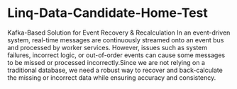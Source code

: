 # Linq-Data-Candidate-Home-Test
Kafka-Based Solution for Event Recovery & Recalculation
In an event-driven system, real-time messages are continuously streamed onto an event bus and processed by worker services. However, issues such as system failures, incorrect logic, or out-of-order events can cause some messages to be missed or processed incorrectly.Since we are not relying on a traditional database, we need a robust way to recover and back-calculate the missing or incorrect data while ensuring accuracy and consistency.
